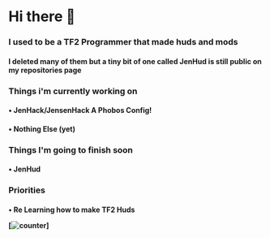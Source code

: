 <h1>Hi there 👋
<h3>I used to be a TF2 Programmer that made huds and mods
<h4>I deleted many of them but a tiny bit of one called JenHud is still public on my repositories page

<h3>Things i'm currently working on
<h4>• JenHack/JensenHack A Phobos Config!
<h4>• Nothing Else (yet)
  
<h3>Things I'm going to finish soon
<h4>• JenHud
  
<h3>Priorities
<h4>• Re Learning how to make TF2 Huds
  
  [![counter](https://pipedream.com/@subtojbstaryt)]
